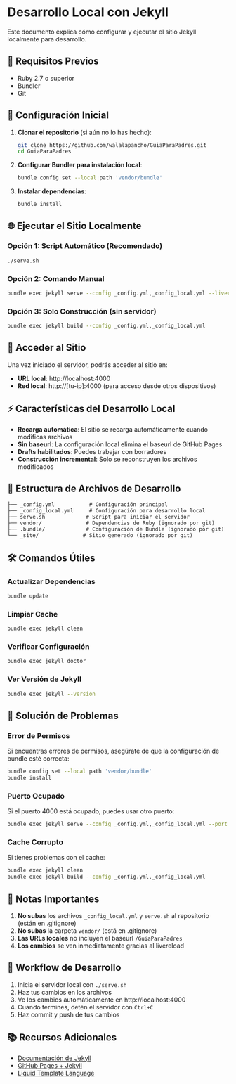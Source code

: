 # Desarrollo Local con Jekyll

Este documento explica cómo configurar y ejecutar el sitio Jekyll localmente para desarrollo.

## 🔧 Requisitos Previos

- Ruby 2.7 o superior
- Bundler
- Git

## 🚀 Configuración Inicial

1. **Clonar el repositorio** (si aún no lo has hecho):
   ```bash
   git clone https://github.com/walalapancho/GuiaParaPadres.git
   cd GuiaParaPadres
   ```

2. **Configurar Bundler para instalación local**:
   ```bash
   bundle config set --local path 'vendor/bundle'
   ```

3. **Instalar dependencias**:
   ```bash
   bundle install
   ```

## 🌐 Ejecutar el Sitio Localmente

### Opción 1: Script Automático (Recomendado)
```bash
./serve.sh
```

### Opción 2: Comando Manual
```bash
bundle exec jekyll serve --config _config.yml,_config_local.yml --livereload --host=0.0.0.0 --port=4000
```

### Opción 3: Solo Construcción (sin servidor)
```bash
bundle exec jekyll build --config _config.yml,_config_local.yml
```

## 📱 Acceder al Sitio

Una vez iniciado el servidor, podrás acceder al sitio en:
- **URL local**: http://localhost:4000
- **Red local**: http://[tu-ip]:4000 (para acceso desde otros dispositivos)

## ⚡ Características del Desarrollo Local

- **Recarga automática**: El sitio se recarga automáticamente cuando modificas archivos
- **Sin baseurl**: La configuración local elimina el baseurl de GitHub Pages
- **Drafts habilitados**: Puedes trabajar con borradores
- **Construcción incremental**: Solo se reconstruyen los archivos modificados

## 📁 Estructura de Archivos de Desarrollo

```
├── _config.yml           # Configuración principal
├── _config_local.yml     # Configuración para desarrollo local
├── serve.sh             # Script para iniciar el servidor
├── vendor/              # Dependencias de Ruby (ignorado por git)
├── .bundle/             # Configuración de Bundle (ignorado por git)
└── _site/              # Sitio generado (ignorado por git)
```

## 🛠️ Comandos Útiles

### Actualizar Dependencias
```bash
bundle update
```

### Limpiar Cache
```bash
bundle exec jekyll clean
```

### Verificar Configuración
```bash
bundle exec jekyll doctor
```

### Ver Versión de Jekyll
```bash
bundle exec jekyll --version
```

## 🐛 Solución de Problemas

### Error de Permisos
Si encuentras errores de permisos, asegúrate de que la configuración de bundle esté correcta:
```bash
bundle config set --local path 'vendor/bundle'
bundle install
```

### Puerto Ocupado
Si el puerto 4000 está ocupado, puedes usar otro puerto:
```bash
bundle exec jekyll serve --config _config.yml,_config_local.yml --port 4001
```

### Cache Corrupto
Si tienes problemas con el cache:
```bash
bundle exec jekyll clean
bundle exec jekyll build --config _config.yml,_config_local.yml
```

## 📝 Notas Importantes

1. **No subas** los archivos `_config_local.yml` y `serve.sh` al repositorio (están en .gitignore)
2. **No subas** la carpeta `vendor/` (está en .gitignore)
3. **Las URLs locales** no incluyen el baseurl `/GuiaParaPadres`
4. **Los cambios** se ven inmediatamente gracias al livereload

## 🔄 Workflow de Desarrollo

1. Inicia el servidor local con `./serve.sh`
2. Haz tus cambios en los archivos
3. Ve los cambios automáticamente en http://localhost:4000
4. Cuando termines, detén el servidor con `Ctrl+C`
5. Haz commit y push de tus cambios

## 📚 Recursos Adicionales

- [Documentación de Jekyll](https://jekyllrb.com/docs/)
- [GitHub Pages + Jekyll](https://docs.github.com/en/pages/setting-up-a-github-pages-site-with-jekyll)
- [Liquid Template Language](https://shopify.github.io/liquid/)
